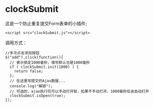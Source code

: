 clockSubmit
=======================
这是一个防止重复提交Form表单的小插件;

```
<script src="clockSubmit.js"></script>
```
调用方式：
```
//多次点击添加按钮
$("add").click(function(){
  // 表示锁定1000毫秒，填写默认也是1000毫秒
  if ( clockSubmit.init(1000) ) {
    return false;
  };
  // 在这里写提交的Ajax数据...
  console.log("解锁");
  // 可选的，ajax执行完可以手动打开锁，如果不手动打开，1000毫秒后会自动打开
  clockSubmit.isOpen(true);
});
